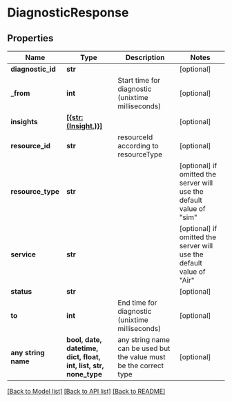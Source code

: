 # DiagnosticResponse


## Properties
Name | Type | Description | Notes
------------ | ------------- | ------------- | -------------
**diagnostic_id** | **str** |  | [optional] 
**_from** | **int** | Start time for diagnostic (unixtime milliseconds) | [optional] 
**insights** | [**[{str: (Insight,)}]**](Insight.md) |  | [optional] 
**resource_id** | **str** | resourceId according to resourceType | [optional] 
**resource_type** | **str** |  | [optional]  if omitted the server will use the default value of "sim"
**service** | **str** |  | [optional]  if omitted the server will use the default value of "Air"
**status** | **str** |  | [optional] 
**to** | **int** | End time for diagnostic (unixtime milliseconds) | [optional] 
**any string name** | **bool, date, datetime, dict, float, int, list, str, none_type** | any string name can be used but the value must be the correct type | [optional]

[[Back to Model list]](../README.md#documentation-for-models) [[Back to API list]](../README.md#documentation-for-api-endpoints) [[Back to README]](../README.md)


